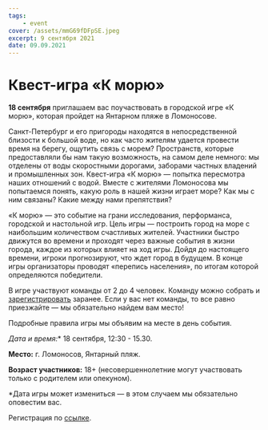```yaml
---
tags:
    - event
cover: /assets/mmG69fDFpSE.jpeg
excerpt: 9 сентября 2021
date: 09.09.2021
---
```


# Квест-игра «К морю»

**18 сентября** приглашаем вас поучаствовать в городской игре «К морю», которая пройдет на Янтарном пляже в Ломоносове. 

Санкт-Петербург и его пригороды находятся в непосредственной близости к большой воде, но как часто жителям удается провести время на берегу, ощутить связь с морем? 
Пространств, которые предоставляли бы нам такую возможность, на самом деле немного: мы отделены от воды скоростными дорогами, заборами частных владений и 
промышленных зон. Квест-игра «К морю» —  попытка пересмотра наших отношений с водой. Вместе с жителями Ломоносова мы попытаемся понять, какую роль в нашей жизни 
играет море? Как мы с ним связаны? Какие между нами препятствия?

«К морю» — это событие на грани исследования, перформанса, городской и настольной игр. Цель игры — построить город на море с наибольшим количеством счастливых 
жителей. Участники быстро движутся во времени и проходят через важные события в жизни города, каждое из которых влияет на ход игры. Дойдя до настоящего времени, 
игроки прогнозируют, что ждет город в будущем. В конце игры организаторы проводят «перепись населения», по итогам которой определяются победители.

В игре участвуют команды от 2 до 4 человек. Команду можно собрать и [зарегистрировать](https://form.typeform.com/to/goPzEDiV) заранее. Если у вас нет команды, то 
все равно приезжайте — мы обязательно найдем вам место!

Подробные правила игры мы объявим на месте в день события.

**Дата* и время:** 18 сентября, 12:30 - 15.30.

**Место:** г. Ломоносов, Янтарный пляж.

**Возраст участников:** 18+ (несовершеннолетние могут участвовать только с родителем или опекуном).

*Дата игры может измениться — в этом случаем мы обязательно оповестим вас.

Регистрация по [ссылке](https://form.typeform.com/to/goPzEDiV).
